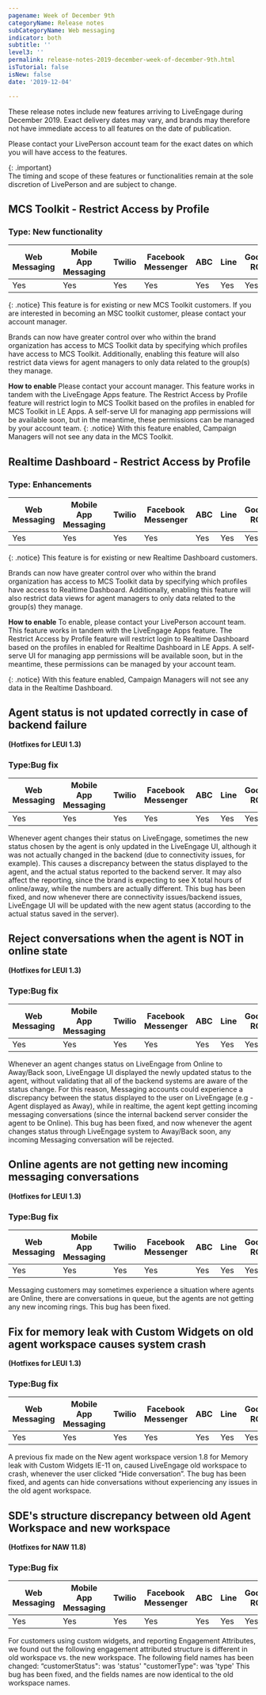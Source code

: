 ```yaml
---
pagename: Week of December 9th
categoryName: Release notes
subCategoryName: Web messaging
indicator: both
subtitle: ''
level3: ''
permalink: release-notes-2019-december-week-of-december-9th.html
isTutorial: false
isNew: false
date: '2019-12-04'

---
```

These release notes include new features arriving to LiveEngage during December 2019. Exact delivery dates may vary, and brands may therefore not have immediate access to all features on the date of publication.

Please contact your LivePerson account team for the exact dates on which you will have access to the features.

{: .important}  
The timing and scope of these features or functionalities remain at the sole discretion of LivePerson and are subject to change.

## MCS Toolkit - Restrict Access by Profile
### Type: New functionality

<div class="tablecontainer">
<table class="releasenotes">
<thead>
<tr class="categoryrow">
<th>Web Messaging</th>
<th>Mobile App Messaging</th>
<th>Twilio</th>
<th>Facebook Messenger</th>
<th>ABC</th>
<th>Line</th>
<th>Google RCS</th>
<th>Google My Business</th>
<th>WhatsApp Business</th>
<th>CM</th>
<th>WeChat</th>
<th>Chat</th>
</tr>
</thead>
<tbody>
<tr>
<td>Yes</td>
<td>Yes</td>
<td>Yes</td>
<td>Yes</td>
<td>Yes</td>
<td>Yes</td>
<td>Yes</td>
<td>Yes</td>
<td>Yes</td>
<td>Yes</td>
<td>Yes</td>
<td>Yes</td>
</tr>
</tbody>
</table>
</div>

{: .notice}
This feature is for existing or new MCS Toolkit customers. 
If you are interested in becoming an MSC toolkit customer, please contact your account manager.

Brands can now have greater control over who within the brand organization has access to MCS Toolkit data by specifying which profiles have access to MCS Toolkit.
Additionally, enabling this feature will also restrict data views for agent managers to only data related to the group(s) they manage.

**How to enable**
Please contact your account manager.
This feature works in tandem with the LiveEngage Apps feature. The Restrict Access by Profile feature will restrict login to MCS Toolkit based on the profiles in enabled for MCS Toolkit in LE Apps. A self-serve UI for managing app permissions will be available soon, but in the meantime, these permissions can be managed by your account team.
{: .notice}
With this feature enabled, Campaign Managers will not see any data in the MCS Toolkit.

## Realtime Dashboard - Restrict Access by Profile
### Type: Enhancements

<div class="tablecontainer">
<table class="releasenotes">
<thead>
<tr class="categoryrow">
<th>Web Messaging</th>
<th>Mobile App Messaging</th>
<th>Twilio</th>
<th>Facebook Messenger</th>
<th>ABC</th>
<th>Line</th>
<th>Google RCS</th>
<th>Google My Business</th>
<th>WhatsApp Business</th>
<th>CM</th>
<th>WeChat</th>
<th>Chat</th>
</tr>
</thead>
<tbody>
<tr>
<td>Yes</td>
<td>Yes</td>
<td>Yes</td>
<td>Yes</td>
<td>Yes</td>
<td>Yes</td>
<td>Yes</td>
<td>Yes</td>
<td>Yes</td>
<td>Yes</td>
<td>Yes</td>
<td>Yes</td>
</tr>
</tbody>
</table>
</div>

{: .notice}
This feature is for existing or new Realtime Dashboard customers.

Brands can now have greater control over who within the brand organization has access to MCS Toolkit data by specifying which profiles have access to Realtime Dashboard.
Additionally, enabling this feature will also restrict data views for agent managers to only data related to the group(s) they manage.

**How to enable**
To enable, please contact your LivePerson account team.
This feature works in tandem with the LiveEngage Apps feature. The Restrict Access by Profile feature will restrict login to Realtime Dashboard based on the profiles in enabled for Realtime Dashboard in LE Apps. A self-serve UI for managing app permissions will be available soon, but in the meantime, these permissions can be managed by your account team.

{: .notice}
With this feature enabled, Campaign Managers will not see any data in the Realtime Dashboard.

## Agent status is not updated correctly in case of backend failure 
**(Hotfixes for LEUI 1.3)**
### Type:Bug fix

<div class="tablecontainer">
<table class="releasenotes">
<thead>
<tr class="categoryrow">
<th>Web Messaging</th>
<th>Mobile App Messaging</th>
<th>Twilio</th>
<th>Facebook Messenger</th>
<th>ABC</th>
<th>Line</th>
<th>Google RCS</th>
<th>Google My Business</th>
<th>WhatsApp Business</th>
<th>CM</th>
<th>WeChat</th>
<th>Chat</th>
</tr>
</thead>
<tbody>
<tr>
<td>Yes</td>
<td>Yes</td>
<td>Yes</td>
<td>Yes</td>
<td>Yes</td>
<td>Yes</td>
<td>Yes</td>
<td>Yes</td>
<td>Yes</td>
<td>Yes</td>
<td>Yes</td>
<td>Yes</td>
</tr>
</tbody>
</table>
</div>

Whenever agent changes their status on LiveEngage, sometimes the new status chosen by the agent is only updated in the LiveEngage UI, although it was not actually changed in the backend (due to connectivity issues, for example).
This causes a discrepancy between the status displayed to the agent, and the actual status reported to the backend server. It may also affect the reporting, since the brand is expecting to see X total hours of online/away, while the numbers are actually different.
This bug has been fixed, and now whenever there are connectivity issues/backend issues, LiveEngage UI will be updated with the new agent status (according to the actual status saved in the server).

## Reject conversations when the agent is NOT in online state 
**(Hotfixes for LEUI 1.3)**
### Type:Bug fix

<div class="tablecontainer">
<table class="releasenotes">
<thead>
<tr class="categoryrow">
<th>Web Messaging</th>
<th>Mobile App Messaging</th>
<th>Twilio</th>
<th>Facebook Messenger</th>
<th>ABC</th>
<th>Line</th>
<th>Google RCS</th>
<th>Google My Business</th>
<th>WhatsApp Business</th>
<th>CM</th>
<th>WeChat</th>
<th>Chat</th>
</tr>
</thead>
<tbody>
<tr>
<td>Yes</td>
<td>Yes</td>
<td>Yes</td>
<td>Yes</td>
<td>Yes</td>
<td>Yes</td>
<td>Yes</td>
<td>Yes</td>
<td>Yes</td>
<td>Yes</td>
<td>Yes</td>
<td>No</td>
</tr>
</tbody>
</table>
</div>

Whenever an agent changes status on LiveEngage from Online to Away/Back soon, LiveEngage UI displayed the newly updated status to the agent, without validating that all of the backend systems are aware of the status change.
For this reason, Messaging accounts could experience a discrepancy between the status displayed to the user on LiveEngage (e.g - Agent displayed as Away), while in realtime, the agent kept getting incoming messaging conversations (since the internal backend server consider the agent to be Online).
This bug has been fixed, and now whenever the agent changes status through LiveEngage system to Away/Back soon, any incoming Messaging conversation will be rejected.

## Online agents are not getting new incoming messaging conversations 
**(Hotfixes for LEUI 1.3)**
### Type:Bug fix

<div class="tablecontainer">
<table class="releasenotes">
<thead>
<tr class="categoryrow">
<th>Web Messaging</th>
<th>Mobile App Messaging</th>
<th>Twilio</th>
<th>Facebook Messenger</th>
<th>ABC</th>
<th>Line</th>
<th>Google RCS</th>
<th>Google My Business</th>
<th>WhatsApp Business</th>
<th>CM</th>
<th>WeChat</th>
<th>Chat</th>
</tr>
</thead>
<tbody>
<tr>
<td>Yes</td>
<td>Yes</td>
<td>Yes</td>
<td>Yes</td>
<td>Yes</td>
<td>Yes</td>
<td>Yes</td>
<td>Yes</td>
<td>Yes</td>
<td>Yes</td>
<td>Yes</td>
<td>No</td>
</tr>
</tbody>
</table>
</div>

Messaging customers may sometimes experience a situation where agents are Online, there are conversations in queue, but the agents are not getting any new incoming rings. This bug has been fixed.

## Fix for memory leak with Custom Widgets on old agent workspace causes system crash 
**(Hotfixes for LEUI 1.3)**
### Type:Bug fix

<div class="tablecontainer">
<table class="releasenotes">
<thead>
<tr class="categoryrow">
<th>Web Messaging</th>
<th>Mobile App Messaging</th>
<th>Twilio</th>
<th>Facebook Messenger</th>
<th>ABC</th>
<th>Line</th>
<th>Google RCS</th>
<th>Google My Business</th>
<th>WhatsApp Business</th>
<th>CM</th>
<th>WeChat</th>
<th>Chat</th>
</tr>
</thead>
<tbody>
<tr>
<td>Yes</td>
<td>Yes</td>
<td>Yes</td>
<td>Yes</td>
<td>Yes</td>
<td>Yes</td>
<td>Yes</td>
<td>Yes</td>
<td>Yes</td>
<td>Yes</td>
<td>Yes</td>
<td>No</td>
</tr>
</tbody>
</table>
</div>

A previous fix made on the New agent workspace version 1.8 for Memory leak with Custom Widgets IE-11 on, caused LiveEngage old workspace to crash, whenever the user clicked “Hide conversation”.
The bug has been fixed, and agents can hide conversations without experiencing any issues in the old agent workspace.

## SDE's structure discrepancy between old Agent Workspace and new workspace 
**(Hotfixes for NAW 11.8)**
### Type:Bug fix

<div class="tablecontainer">
<table class="releasenotes">
<thead>
<tr class="categoryrow">
<th>Web Messaging</th>
<th>Mobile App Messaging</th>
<th>Twilio</th>
<th>Facebook Messenger</th>
<th>ABC</th>
<th>Line</th>
<th>Google RCS</th>
<th>Google My Business</th>
<th>WhatsApp Business</th>
<th>CM</th>
<th>WeChat</th>
<th>Chat</th>
</tr>
</thead>
<tbody>
<tr>
<td>Yes</td>
<td>Yes</td>
<td>Yes</td>
<td>Yes</td>
<td>Yes</td>
<td>Yes</td>
<td>Yes</td>
<td>Yes</td>
<td>Yes</td>
<td>Yes</td>
<td>Yes</td>
<td>No</td>
</tr>
</tbody>
</table>
</div>

For customers using custom widgets, and reporting Engagement Attributes, we found out the following engagement attributed structure is different in old workspace vs. the new workspace.
The following field names has been changed:
“customerStatus": was 'status'
"customerType": was 'type'
This bug has been fixed, and the fields names are now identical to the old workspace names.
